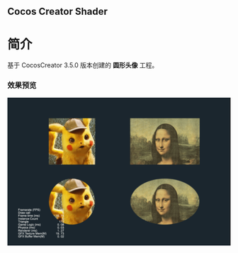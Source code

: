 ## Cocos Creator Shader

# 简介
基于 CocosCreator 3.5.0 版本创建的 **圆形头像** 工程。

### 效果预览
![image](../../../image/202202/2022022401.png)